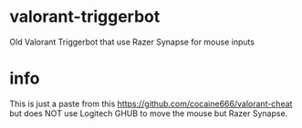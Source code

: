 # valorant-triggerbot
Old Valorant Triggerbot that use Razer Synapse for mouse inputs

# info
This is just a paste from this https://github.com/cocaine666/valorant-cheat but does NOT use Logitech GHUB to move the mouse but Razer Synapse.
